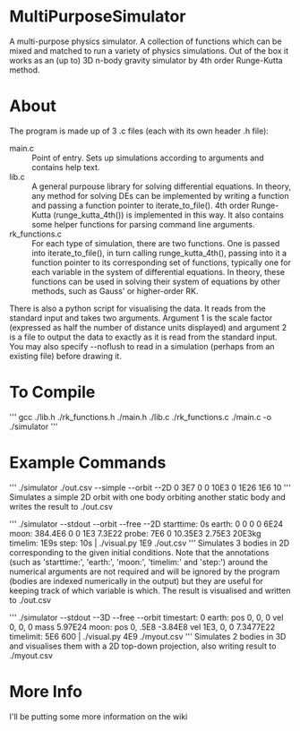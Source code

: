 MultiPurposeSimulator
=====================

A multi-purpose physics simulator. A collection of functions which can be mixed and matched to run a variety of physics simulations. Out of the box it works as an (up to) 3D n-body gravity simulator by 4th order Runge-Kutta method.

About
=====

The program is made up of 3 .c files (each with its own header .h file):

<dl>
  <dt>main.c</dt>
  <dd>Point of entry. Sets up simulations according to arguments and contains help text.</dd>

  <dt>lib.c</dt>
  <dd>A general purpouse library for solving differential equations. In theory, any method for solving DEs can be implemented by writing a function and passing a function pointer to iterate_to_file(). 4th order Runge-Kutta (runge_kutta_4th()) is implemented in this way. It also contains some helper functions for parsing command line arguments.</dd>

  <dt>rk_functions.c</dt>
  <dd>For each type of simulation, there are two functions. One is passed into iterate_to_file(), in turn calling runge_kutta_4th(), passing into it a function pointer to its corresponding set of functions, typically one for each variable in the system of differential equations. In theory, these functions can be used in solving their	system of equations by other methods, such as Gauss' or higher-order RK.</dd>
</dl>

There is also a python script for visualising the data. It reads from the standard input and takes two arguments. Argument 1 is the scale factor (expressed as half the number of distance units displayed) and argument 2 is a file to output the data to exactly as it is read from the standard input. You may also specify --noflush to read in a simulation (perhaps from an existing file) before drawing it.

To Compile
==========
'''
gcc ./lib.h ./rk_functions.h ./main.h ./lib.c ./rk_functions.c ./main.c -o ./simulator
'''

Example Commands
================

'''
./simulator ./out.csv --simple --orbit --2D 0 3E7 0 0 10E3 0 1E26 1E6 10
'''
Simulates a simple 2D orbit with one body orbiting another static body and writes the result to ./out.csv

'''
./simulator --stdout --orbit --free --2D starttime: 0s earth: 0 0 0 0 6E24 moon: 384.4E6 0 0 1E3 7.3E22 probe: 7E6 0 10.35E3 2.75E3 20E3kg timelim: 1E9s step: 10s | ./visual.py 1E9 ./out.csv
'''
Simulates 3 bodies in 2D corresponding to the given initial conditions. Note that the annotations (such as 'starttime:', 'earth:', 'moon:', 'timelim:' and 'step:') around the numerical arguments are not required and will be ignored by the program (bodies are indexed numerically in the output) but they are useful for keeping track of which variable is which. The result is visualised and written to ./out.csv 

'''
./simulator --stdout --3D --free --orbit timestart: 0 earth: pos 0, 0, 0 vel 0, 0, 0 mass 5.97E24 moon: pos 0, .5E8 -3.84E8 vel 1E3, 0, 0 7.3477E22 timelimit: 5E6 600 | ./visual.py 4E9 ./myout.csv
'''
Simulates 2 bodies in 3D and visualises them with a 2D top-down projection, also writing result to ./myout.csv

More Info
=========
I'll be putting some more information on the wiki
